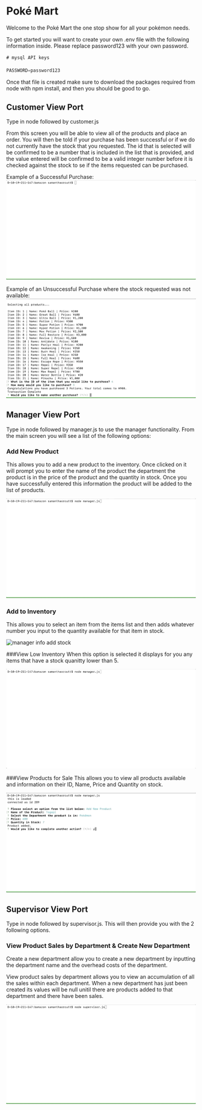 # Poké Mart

Welcome to the Poké Mart the one stop show for all your pokémon needs. 

To get started you will want to create your own .env file with the following information inside. Please replace password123 with your own password. 

```javascript
# mysql API keys

PASSWORD=password123
```

Once that file is created make sure to download the packages required from node with npm install, and then you should be good to go. 

## Customer View Port

Type in node followed by customer.js

From this screen you will be able to view all of the products and place an order. You will then be told if your purchase has been successful or if we do not currently have the stock that you requested. The id that is selected will be confirmed to be a number that is included in the list that is provided, and the value entered will be confirmed to be a valid integer number before it is checked against the stock to se if the items requested can be purchased.

Example of a Successful Purchase:
![customer info successful purchase](video/customerSuccess.gif)

Example of an Unsuccessful Purchase where the stock requested was not available:
![customer info unsuccessful purchase](video/customerFail.gif)

## Manager View Port

Type in node followed by manager.js to use the manager functionality. From the main screen you will see a list of the following options:

### Add New Product
This allows you to add a new product to the inventory. Once clicked on it will prompt you to enter the name of the product the department the product is in the price of the product and the quantity in stock. Once you have successfully entered this information the product will be added to the list of products. 

![manager info new product](video/managerNewProduct.gif)

### Add to Inventory
This allows you to select an item from the items list and then adds whatever number you input to the quantity available for that item in stock. 

![manager info add stock](video/managerAddStock.gif)

###View Low Inventory
When this option is selected it displays for you any items that have a stock quanitty lower than 5.

![manager info low inventory](video/managerLowInventory.gif)

###View Products for Sale
This allows you to view all products available and information on their ID, Name, Price and Quantity on stock. 

![manager info view products](video/managerViewProducts.gif)

## Supervisor View Port

Type in node followed by supervisor.js. This will then provide you with the 2 following options. 


### View Product Sales by Department & Create New Department
Create a new department allow you to create a new department by inputting the department name and the overhead costs of the department. 

View product sales by department allows you to view an accumulation of all the sales within each department. When a new department has just been created its values will be null unitil there are products added to that department and there have been sales. 

![supervisor info](video/supervisor.gif)